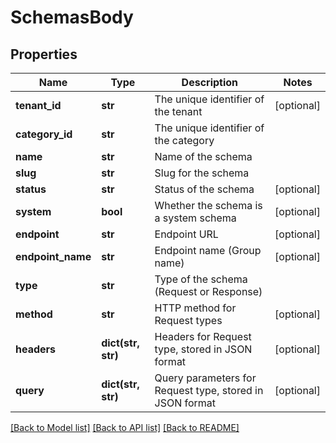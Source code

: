 # SchemasBody

## Properties
Name | Type | Description | Notes
------------ | ------------- | ------------- | -------------
**tenant_id** | **str** | The unique identifier of the tenant | [optional] 
**category_id** | **str** | The unique identifier of the category | 
**name** | **str** | Name of the schema | 
**slug** | **str** | Slug for the schema | 
**status** | **str** | Status of the schema | [optional] 
**system** | **bool** | Whether the schema is a system schema | [optional] 
**endpoint** | **str** | Endpoint URL | [optional] 
**endpoint_name** | **str** | Endpoint name (Group name) | [optional] 
**type** | **str** | Type of the schema (Request or Response) | 
**method** | **str** | HTTP method for Request types | [optional] 
**headers** | **dict(str, str)** | Headers for Request type, stored in JSON format | [optional] 
**query** | **dict(str, str)** | Query parameters for Request type, stored in JSON format | [optional] 

[[Back to Model list]](../README.md#documentation-for-models) [[Back to API list]](../README.md#documentation-for-api-endpoints) [[Back to README]](../README.md)

